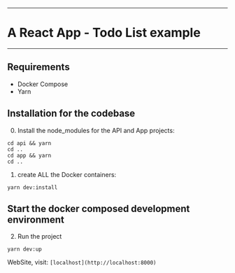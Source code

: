 -----------------------------------------------------
# A React App - Todo List example
-----------------------------------------------------

## Requirements
- Docker Compose
- Yarn

## Installation for the codebase

0. Install the node_modules for the API and App projects:
```
cd api && yarn
cd ..
cd app && yarn
cd ..
```

1. create ALL the Docker containers:
```
yarn dev:install
```

## Start the docker composed development environment

2. Run the project
```
yarn dev:up
```

WebSite, visit:
`[localhost](http://localhost:8000)`
